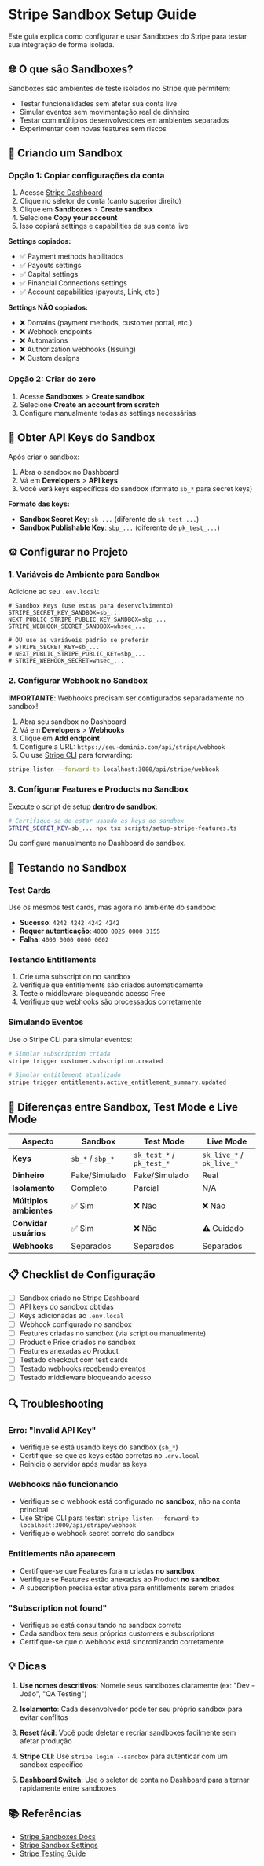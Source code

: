 # Stripe Sandbox Setup Guide

Este guia explica como configurar e usar Sandboxes do Stripe para testar sua integração de forma isolada.

## 🌐 O que são Sandboxes?

Sandboxes são ambientes de teste isolados no Stripe que permitem:
- Testar funcionalidades sem afetar sua conta live
- Simular eventos sem movimentação real de dinheiro
- Testar com múltiplos desenvolvedores em ambientes separados
- Experimentar com novas features sem riscos

## 🚀 Criando um Sandbox

### Opção 1: Copiar configurações da conta

1. Acesse [Stripe Dashboard](https://dashboard.stripe.com/)
2. Clique no seletor de conta (canto superior direito)
3. Clique em **Sandboxes** > **Create sandbox**
4. Selecione **Copy your account**
5. Isso copiará settings e capabilities da sua conta live

**Settings copiados:**
- ✅ Payment methods habilitados
- ✅ Payouts settings
- ✅ Capital settings
- ✅ Financial Connections settings
- ✅ Account capabilities (payouts, Link, etc.)

**Settings NÃO copiados:**
- ❌ Domains (payment methods, customer portal, etc.)
- ❌ Webhook endpoints
- ❌ Automations
- ❌ Authorization webhooks (Issuing)
- ❌ Custom designs

### Opção 2: Criar do zero

1. Acesse **Sandboxes** > **Create sandbox**
2. Selecione **Create an account from scratch**
3. Configure manualmente todas as settings necessárias

## 🔑 Obter API Keys do Sandbox

Após criar o sandbox:

1. Abra o sandbox no Dashboard
2. Vá em **Developers** > **API keys**
3. Você verá keys específicas do sandbox (formato `sb_*` para secret keys)

**Formato das keys:**
- **Sandbox Secret Key**: `sb_...` (diferente de `sk_test_...`)
- **Sandbox Publishable Key**: `sbp_...` (diferente de `pk_test_...`)

## ⚙️ Configurar no Projeto

### 1. Variáveis de Ambiente para Sandbox

Adicione ao seu `.env.local`:

```env
# Sandbox Keys (use estas para desenvolvimento)
STRIPE_SECRET_KEY_SANDBOX=sb_...
NEXT_PUBLIC_STRIPE_PUBLIC_KEY_SANDBOX=sbp_...
STRIPE_WEBHOOK_SECRET_SANDBOX=whsec_...

# OU use as variáveis padrão se preferir
# STRIPE_SECRET_KEY=sb_...
# NEXT_PUBLIC_STRIPE_PUBLIC_KEY=sbp_...
# STRIPE_WEBHOOK_SECRET=whsec_...
```

### 2. Configurar Webhook no Sandbox

**IMPORTANTE**: Webhooks precisam ser configurados separadamente no sandbox!

1. Abra seu sandbox no Dashboard
2. Vá em **Developers** > **Webhooks**
3. Clique em **Add endpoint**
4. Configure a URL: `https://seu-dominio.com/api/stripe/webhook`
5. Ou use [Stripe CLI](https://stripe.com/docs/stripe-cli) para forwarding:

```bash
stripe listen --forward-to localhost:3000/api/stripe/webhook
```

### 3. Configurar Features e Products no Sandbox

Execute o script de setup **dentro do sandbox**:

```bash
# Certifique-se de estar usando as keys do sandbox
STRIPE_SECRET_KEY=sb_... npx tsx scripts/setup-stripe-features.ts
```

Ou configure manualmente no Dashboard do sandbox.

## 🧪 Testando no Sandbox

### Test Cards

Use os mesmos test cards, mas agora no ambiente do sandbox:

- **Sucesso**: `4242 4242 4242 4242`
- **Requer autenticação**: `4000 0025 0000 3155`
- **Falha**: `4000 0000 0000 0002`

### Testando Entitlements

1. Crie uma subscription no sandbox
2. Verifique que entitlements são criados automaticamente
3. Teste o middleware bloqueando acesso Free
4. Verifique que webhooks são processados corretamente

### Simulando Eventos

Use o Stripe CLI para simular eventos:

```bash
# Simular subscription criada
stripe trigger customer.subscription.created

# Simular entitlement atualizado
stripe trigger entitlements.active_entitlement_summary.updated
```

## 🔄 Diferenças entre Sandbox, Test Mode e Live Mode

| Aspecto | Sandbox | Test Mode | Live Mode |
|---------|---------|-----------|-----------|
| **Keys** | `sb_*` / `sbp_*` | `sk_test_*` / `pk_test_*` | `sk_live_*` / `pk_live_*` |
| **Dinheiro** | Fake/Simulado | Fake/Simulado | Real |
| **Isolamento** | Completo | Parcial | N/A |
| **Múltiplos ambientes** | ✅ Sim | ❌ Não | ❌ Não |
| **Convidar usuários** | ✅ Sim | ❌ Não | ⚠️ Cuidado |
| **Webhooks** | Separados | Separados | Separados |

## 📋 Checklist de Configuração

- [ ] Sandbox criado no Stripe Dashboard
- [ ] API keys do sandbox obtidas
- [ ] Keys adicionadas ao `.env.local`
- [ ] Webhook configurado no sandbox
- [ ] Features criadas no sandbox (via script ou manualmente)
- [ ] Product e Price criados no sandbox
- [ ] Features anexadas ao Product
- [ ] Testado checkout com test cards
- [ ] Testado webhooks recebendo eventos
- [ ] Testado middleware bloqueando acesso

## 🔍 Troubleshooting

### Erro: "Invalid API Key"

- Verifique se está usando keys do sandbox (`sb_*`)
- Certifique-se que as keys estão corretas no `.env.local`
- Reinicie o servidor após mudar as keys

### Webhooks não funcionando

- Verifique se o webhook está configurado **no sandbox**, não na conta principal
- Use Stripe CLI para testar: `stripe listen --forward-to localhost:3000/api/stripe/webhook`
- Verifique o webhook secret correto do sandbox

### Entitlements não aparecem

- Certifique-se que Features foram criadas **no sandbox**
- Verifique se Features estão anexadas ao Product **no sandbox**
- A subscription precisa estar ativa para entitlements serem criados

### "Subscription not found"

- Verifique se está consultando no sandbox correto
- Cada sandbox tem seus próprios customers e subscriptions
- Certifique-se que o webhook está sincronizando corretamente

## 💡 Dicas

1. **Use nomes descritivos**: Nomeie seus sandboxes claramente (ex: "Dev - João", "QA Testing")

2. **Isolamento**: Cada desenvolvedor pode ter seu próprio sandbox para evitar conflitos

3. **Reset fácil**: Você pode deletar e recriar sandboxes facilmente sem afetar produção

4. **Stripe CLI**: Use `stripe login --sandbox` para autenticar com um sandbox específico

5. **Dashboard Switch**: Use o seletor de conta no Dashboard para alternar rapidamente entre sandboxes

## 📚 Referências

- [Stripe Sandboxes Docs](https://docs.stripe.com/sandboxes)
- [Stripe Sandbox Settings](https://docs.stripe.com/sandboxes/dashboard/sandbox-settings)
- [Stripe Testing Guide](https://docs.stripe.com/testing)

